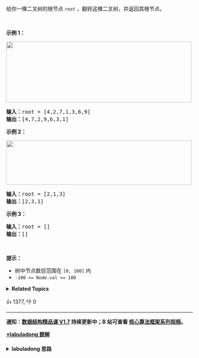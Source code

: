 <p>给你一棵二叉树的根节点 <code>root</code> ，翻转这棵二叉树，并返回其根节点。</p>

<p>&nbsp;</p>

<p><strong>示例 1：</strong></p>

<p><img alt="" src="https://assets.leetcode.com/uploads/2021/03/14/invert1-tree.jpg" style="height: 165px; width: 500px;" /></p>

<pre>
<strong>输入：</strong>root = [4,2,7,1,3,6,9]
<strong>输出：</strong>[4,7,2,9,6,3,1]
</pre>

<p><strong>示例 2：</strong></p>

<p><img alt="" src="https://assets.leetcode.com/uploads/2021/03/14/invert2-tree.jpg" style="width: 500px; height: 120px;" /></p>

<pre>
<strong>输入：</strong>root = [2,1,3]
<strong>输出：</strong>[2,3,1]
</pre>

<p><strong>示例 3：</strong></p>

<pre>
<strong>输入：</strong>root = []
<strong>输出：</strong>[]
</pre>

<p>&nbsp;</p>

<p><strong>提示：</strong></p>

<ul>
	<li>树中节点数目范围在 <code>[0, 100]</code> 内</li>
	<li><code>-100 &lt;= Node.val &lt;= 100</code></li>
</ul>
<details><summary><strong>Related Topics</strong></summary>树 | 深度优先搜索 | 广度优先搜索 | 二叉树</details><br>

<div>👍 1377, 👎 0</div>

<div id="labuladong"><hr>

**通知：[数据结构精品课 V1.7](https://aep.h5.xeknow.com/s/1XJHEO) 持续更新中；B 站可查看 [核心算法框架系列视频](https://space.bilibili.com/14089380/channel/series)。**



<p><strong><a href="https://labuladong.github.io/article?qno=226" target="_blank">⭐️labuladong 题解</a></strong></p>
<details><summary><strong>labuladong 思路</strong></summary>

## ???????

> ????????????[??????/?????????????????](https://www.bilibili.com/video/BV1nG411x77H)

??? [????????????????](https://labuladong.github.io/article/fname.html?fname=?????????) ??????????????????????????????????????????????????????????????????

????????????????????????????????????????????????????????????????????????????????

**??????[??????????????????????](https://labuladong.github.io/article/fname.html?fname=?????????1)**

**?????[??????](https://mp.weixin.qq.com/mp/appmsgalbum?__biz=MzAxODQxMDM0Mw==&action=getalbum&album_id=2121994699837177859)??[?????](https://mp.weixin.qq.com/mp/appmsgalbum?__biz=MzAxODQxMDM0Mw==&action=getalbum&album_id=1318892385270808576)**

## ??????

```java
// ?????????????
class Solution {
    // ??????
    public TreeNode invertTree(TreeNode root) {
        // ???????????????????????????
        traverse(root);
        return root;
    }

    // ??????????????
    void traverse(TreeNode root) {
        if (root == null) {
            return;
        }

        /**** ??????? ****/
        // ??????????????????????????????????
        TreeNode tmp = root.left;
        root.left = root.right;
        root.right = tmp;

        // ?????????????????????????
        traverse(root.left);
        traverse(root.right);
    }
}

// ??????????????
class Solution2 {
    // ????????? root ??????????????????????????????????????
    TreeNode invertTree(TreeNode root) {
        if (root == null) {
            return null;
        }
        // ?????????????????????????
        TreeNode left = invertTree(root.left);
        TreeNode right = invertTree(root.right);

        // ????????????
        root.left = right;
        root.right = left;

        // ??????????????? root ??????????????????????????? root
        return root;
    }
}
```

**???????**??
  - [114. ?????????????? ?](/problems/flatten-binary-tree-to-linked-list)
  - [116. ??????????????????????? ?](/problems/populating-next-right-pointers-in-each-node)
  - [??? Offer 27. ??????????? ?](/problems/er-cha-shu-de-jing-xiang-lcof)

</details>
</div>



